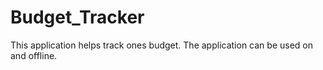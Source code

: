 # Budget_Tracker
This application helps track ones budget.  The application can be used on and offline.
